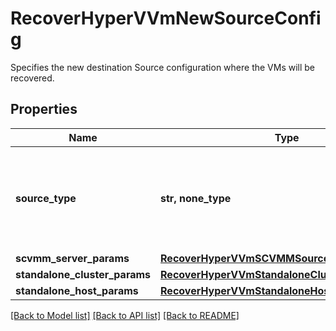 # RecoverHyperVVmNewSourceConfig

Specifies the new destination Source configuration where the VMs will be recovered.

## Properties
Name | Type | Description | Notes
------------ | ------------- | ------------- | -------------
**source_type** | **str, none_type** | Specifies the type of HyperV source to which the VMs are being restored. | 
**scvmm_server_params** | [**RecoverHyperVVmSCVMMSourceConfig**](RecoverHyperVVmSCVMMSourceConfig.md) |  | [optional] 
**standalone_cluster_params** | [**RecoverHyperVVmStandaloneClusterSourceConfig**](RecoverHyperVVmStandaloneClusterSourceConfig.md) |  | [optional] 
**standalone_host_params** | [**RecoverHyperVVmStandaloneHostSourceConfig**](RecoverHyperVVmStandaloneHostSourceConfig.md) |  | [optional] 

[[Back to Model list]](../README.md#documentation-for-models) [[Back to API list]](../README.md#documentation-for-api-endpoints) [[Back to README]](../README.md)


